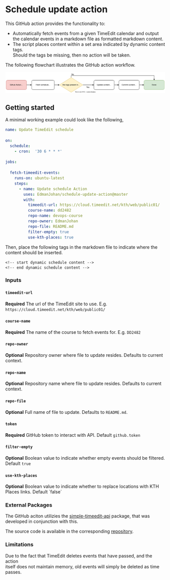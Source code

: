 # Schedule update action
This GitHub action provides the functionality to:
- Automatically fetch events from a given TimeEdit calendar and
output the calendar events in a markdown file as formatted markdown content.
- The script places content within a set area indicated by dynamic content tags.  
Should the tags be missing, then no action will be taken.

The following flowchart illustrates the GitHub action workflow.

<div style="text-align: center;">

![GitHub Action flowchart](./actionFlowChart.svg)

</div>

## Getting started
A minimal working example could look like the following,
```yml
name: Update TimeEdit schedule

on:
  schedule:
    - cron:  '30 6 * * *'

jobs:

  fetch-timeedit-events:
    runs-on: ubuntu-latest    
    steps:     
      - name: Update schedule Action
        uses: EdmanJohan/schedule-update-action@master
        with:
          timeedit-url: https://cloud.timeedit.net/kth/web/public01/
          course-name: dd2482
          repo-name: devops-course
          repo-owner: EdmanJohan
          repo-file: README.md
          filter-empty: true
          use-kth-places: true
```

Then, place the following tags in the markdown file to indicate where the  
content should be inserted.

```
<!-- start dynamic schedule content -->
<!-- end dynamic schedule content -->
```
### Inputs
#### `timeedit-url`
**Required** The url of the TimeEdit site to use. E.g. `https://cloud.timeedit.net/kth/web/public01/`  

#### `course-name`
**Required** The name of the course to fetch events for. E.g. `DD2482`
#### `repo-owner`
**Optional** Repository owner where file to update resides. Defaults to current context.

#### `repo-name`
**Optional** Repository name where file to update resides. Defaults to current context.

#### `repo-file`
**Optional** Full name of file to update. Defaults to `README.md`.

#### `token`
**Required** GitHub token to interact with API. Default `github.token`

#### `filter-empty`
**Optional** Boolean value to indicate whether empty events should be filtered. Default `true`

#### `use-kth-places`
**Optional** Boolean value to indicate whether to replace locations with KTH Places links. Default `false´

### External Packages
The GitHub aciton utilizies the [simple-timeedit-api](https://www.npmjs.com/package/simple-timeedit-api) package, that was developed in conjunction with this.

The source code is available in the corresponding [repository](https://github.com/EdmanJohan/TimeEditAPI).
    
### Limitations  
Due to the fact that TimeEdit deletes events that have passed, and the action  
itself does not maintain memory, old events will simply be deleted as time passes.
